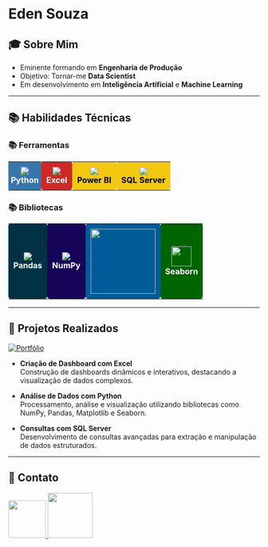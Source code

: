 # Eden Souza

## 🎓 Sobre Mim
- Eminente formando em **Engenharia de Produção**  
- Objetivo: Tornar-me **Data Scientist**  
- Em desenvolvimento em **Inteligência Artificial** e **Machine Learning**  

---

## 📚 Habilidades Técnicas

### 📚 Ferramentas

<table>
    <td style="text-align:center; padding: 5px; background-color: #3776AB; border-radius: 2px; color: white;">
      <img src="https://icongr.am/devicon/python-original.svg?size80&color=currentColor" /><br><strong>Python</strong>
    </td>
    <td style="text-align:center; padding: 10px; background-color: #CC2927; border-radius: 5px; color: white;">
      <img src="https://img.icons8.com/?size=40&id=UECmBSgBOvPT&format=png&color=000000" /><br><strong>Excel</strong>
    </td>
    <td style="text-align:center; padding: 10px; background-color: #F2C811; border-radius: 5px; color: black;">
      <img src="https://img.icons8.com/?size=40&id=qYfwpsRXEcpc&format=png&color=000000" /><br><strong>Power BI</strong>
          <td style="text-align:center; padding: 10px; background-color: #F2C811; border-radius: 5px; color: black;">
      <img src="https://img.icons8.com/?size=40&id=laYYF3dV0Iew&format=png&color=000000" /><br><strong>SQL Server</strong>
    </td>
  
  </table>

### 📚 Bibliotecas

<table>
    <td style="text-align:center; padding: 10px; background-color: #013243; border-radius: 5px; color: white;">
      <img src="https://img.icons8.com/?size=40&id=xSkewUSqtErH&format=png&color=000000" /><br><strong>Pandas</strong>
    </td>
    <td style="text-align:center; padding: 10px; background-color: #150458; border-radius: 5px; color: white;">
      <img src="https://img.icons8.com/?size=40&id=aR9CXyMagKIS&format=png&color=000000" /><br><strong>NumPy</strong>
    </td>
    <td style="text-align:center; padding: 10px; background-color: #005C99; border-radius: 5px; color: white;">
      <img src="https://matplotlib.org/stable/_static/logo_dark.svg" width="130" 
    </td>
    <td style="text-align:center; padding: 10px; background-color: #006400; border-radius: 5px; color: white;">
      <img src="https://seaborn.pydata.org/_images/logo-mark-lightbg.svg" width="40" /><br><strong>Seaborn</strong>
</table>



---

## 📌 Projetos Realizados  

[![Portfólio](https://img.shields.io/badge/Meu_Portfólio-GitHub-red)](https://github.com/Eden-Souza)  

- **Criação de Dashboard com Excel**  
  Construção de dashboards dinâmicos e interativos, destacando a visualização de dados complexos.  

- **Análise de Dados com Python**  
  Processamento, análise e visualização utilizando bibliotecas como NumPy, Pandas, Matplotlib e Seaborn.  

- **Consultas com SQL Server**  
  Desenvolvimento de consultas avançadas para extração e manipulação de dados estruturados.  

---

## 📧 Contato

<a href="mailto:edensouza02@gmail.com">
    <img src="https://img.shields.io/badge/Gmail-333333?style=for-the-badge&logo=gmail&logoColor=red" width="75" />
</a>

<a href="https://linkedin.com/in/eden-souza-dados">
    <img src="https://img.shields.io/badge/LinkedIn-%230077B5.svg?logo=linkedin&logoColor=white" width="90" />
</a>



